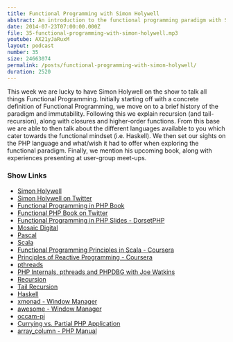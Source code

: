 ```yaml
---
title: Functional Programming with Simon Holywell
abstract: An introduction to the functional programming paradigm with Simon Holywell.
date: 2014-07-23T07:00:00.000Z
file: 35-functional-programming-with-simon-holywell.mp3
youtube: AX21yJaRuxM
layout: podcast
number: 35
size: 24663074
permalink: /posts/functional-programming-with-simon-holywell/
duration: 2520
---
```


This week we are lucky to have Simon Holywell on the show to talk all things Functional Programming.
Initially starting off with a concrete definition of Functional Programming, we move on to a brief history of the paradigm and immutability.
Following this we explain recursion (and tail-recursion), along with closures and higher-order functions.
From this base we are able to then talk about the different languages available to you which cater towards the functional mindset (i.e. Haskell).
We then set our sights on the PHP language and what/wish it had to offer when exploring the functional paradigm.
Finally, we mention his upcoming book, along with experiences presenting at user-group meet-ups.

### Show Links

- [Simon Holywell](http://simonholywell.com/)
- [Simon Holywell on Twitter](https://twitter.com/Treffynnon)
- [Functional Programming in PHP Book](http://www.functionalphp.com/)
- [Functional PHP Book on Twitter](https://twitter.com/FunctionalPHP)
- [Functional Programming in PHP Slides - DorsetPHP](https://speakerdeck.com/treffynnon/functional-programming-in-php-dorsetphp)
- [Mosaic Digital](http://www.emosaic.co.uk/home/index.html)
- [Pascal](http://en.wikipedia.org/wiki/Pascal_(programming_language))
- [Scala](http://www.scala-lang.org/)
- [Functional Programming Principles in Scala - Coursera](https://www.coursera.org/course/progfun)
- [Principles of Reactive Programming - Coursera](https://www.coursera.org/course/reactive)
- [pthreads](http://php.net/manual/en/book.pthreads.php)
- [PHP Internals, pthreads and PHPDBG with Joe Watkins](http://threedevsandamaybe.com/posts/php-internals-pthreads-and-phpdbg-with-joe-watkins/)
- [Recursion](http://introcs.cs.princeton.edu/java/23recursion/)
- [Tail Recursion](http://c2.com/cgi/wiki?TailRecursion)
- [Haskell](http://www.haskell.org/)
- [xmonad - Window Manager](http://xmonad.org/)
- [awesome - Window Manager](http://awesome.naquadah.org/)
- [occam-pi](http://pop-users.org/occam-pi/)
- [Currying vs. Partial PHP Application](http://allthingsphp.blogspot.co.uk/2012/02/currying-vs-partial-application.html)
- [array_column - PHP Manual](http://php.net/manual/en/function.array-column.php)
